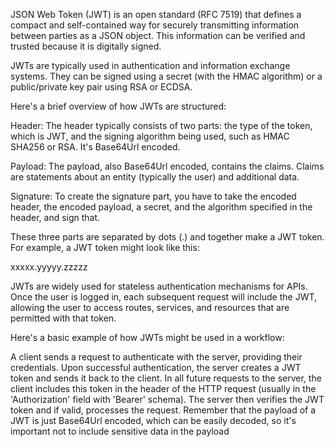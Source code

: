 JSON Web Token (JWT) is an open standard (RFC 7519) that defines a compact and self-contained way for securely transmitting information between parties as a JSON object. 
This information can be verified and trusted because it is digitally signed.

JWTs are typically used in authentication and information exchange systems. They can be signed using a secret (with the HMAC algorithm) or a public/private key pair using RSA or ECDSA.

Here's a brief overview of how JWTs are structured:

Header: The header typically consists of two parts: the type of the token, which is JWT, and the signing algorithm being used, such as HMAC SHA256 or RSA. It's Base64Url encoded.

Payload: The payload, also Base64Url encoded, contains the claims. Claims are statements about an entity (typically the user) and additional data.

Signature: To create the signature part, you have to take the encoded header, the encoded payload, a secret, and the algorithm specified in the header, and sign that.

These three parts are separated by dots (.) and together make a JWT token. For example, a JWT token might look like this:

xxxxx.yyyyy.zzzzz

JWTs are widely used for stateless authentication mechanisms for APIs. Once the user is logged in, each subsequent request will include the JWT, allowing the user to access routes, services, and resources that are permitted with that token.

Here's a basic example of how JWTs might be used in a workflow:

A client sends a request to authenticate with the server, providing their credentials.
Upon successful authentication, the server creates a JWT token and sends it back to the client.
In all future requests to the server, the client includes this token in the header of the HTTP request (usually in the 'Authorization' field with 'Bearer' schema).
The server then verifies the JWT token and if valid, processes the request.
Remember that the payload of a JWT is just Base64Url encoded, which can be easily decoded, so it's important not to include sensitive data in the payload
